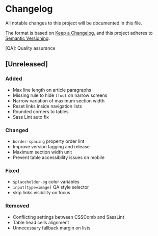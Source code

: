 # Changelog
All notable changes to this project will be documented in this file.

The format is based on [Keep a Changelog](https://keepachangelog.com/en/1.0.0/),
and this project adheres to [Semantic Versioning](https://semver.org/spec/v2.0.0.html).

[QA]: Quality assurance

## [Unreleased]

### Added

- Max line length on article paragraphs
- Missing rule to hide `tfoot` on narrow screens
- Narrow variation of maximum section width
- Reset links inside navigation lists
- Rounded corners to tables
- Sass Lint auto fix

### Changed

- `border-spacing` property order lint
- Improve version tagging and release
- Maximum section width unit
- Prevent table accessibility issues on mobile

### Fixed

- `$placeholder-bg` color variables
- `input[type=image]` QA style selector
- skip links visibility on focus

### Removed

- Conflicting settings between CSSComb and SassLint
- Table head cells alignment
- Unnecessary fallback margin on lists
